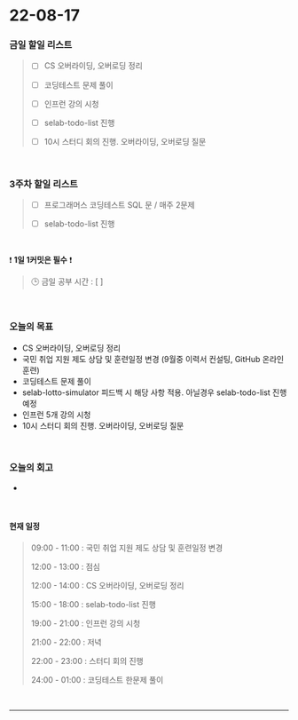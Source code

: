 # 22-08-17
 ### 금일 할일 리스트 
> - [ ]  CS 오버라이딩, 오버로딩 정리
>
> - [ ]  코딩테스트 문제 풀이
>
> - [ ]  인프런 강의 시청
>
> - [ ]  selab-todo-list 진행
>
> - [ ]  10시 스터디 회의 진행. 오버라이딩, 오버로딩 질문

<br/>

### 3주차 할일 리스트  

> - [ ]  프로그래머스 코딩테스트 SQL 문 / 매주 2문제  
>
> - [ ]  selab-todo-list 진행

<br/>

❗ **1일 1커밋은 필수** ❗
> 🕒 금일 공부 시간 :  [  ]    
  
<br/>

### 오늘의 목표
- CS 오버라이딩, 오버로딩 정리
- 국민 취업 지원 제도 상담 및 훈련일정 변경 (9월중 이력서 컨설팅, GitHub 온라인 훈련)
- 코딩테스트 문제 풀이
- selab-lotto-simulator 피드백 시 해당 사항 적용. 아닐경우 selab-todo-list 진행 예정
- 인프런 5개 강의 시청 
- 10시 스터디 회의 진행. 오버라이딩, 오버로딩 질문

<br>

### 오늘의 회고
- 

<br>

#### 현재 일정  
> 09:00 - 11:00 : 국민 취업 지원 제도 상담 및 훈련일정 변경
>
> 12:00 - 13:00 : 점심
>
> 12:00 - 14:00 : CS 오버라이딩, 오버로딩 정리
>
> 15:00 - 18:00 : selab-todo-list 진행
>
> 19:00 - 21:00 : 인프런 강의 시청
>
> 21:00 - 22:00 : 저녁
>
> 22:00 - 23:00 : 스터디 회의 진행
>
> 24:00 - 01:00 : 코딩테스트 한문제 풀이

<br/>

------------  